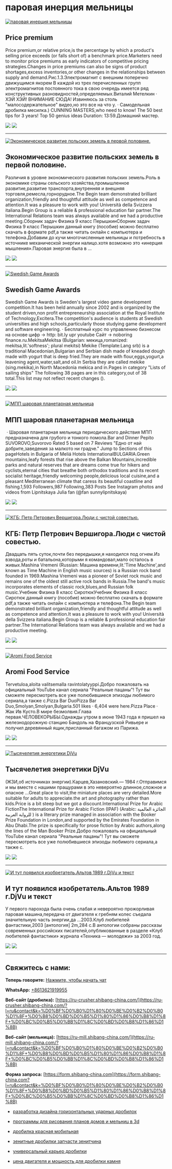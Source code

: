 # паровая инерция мельницы

<a href="https://swt.shibang-china.com/?l=ru&img&k=%D0%BF%D0%B0%D1%80%D0%BE%D0%B2%D0%B0%D1%8F+%D0%B8%D0%BD%D0%B5%D1%80%D1%86%D0%B8%D1%8F+%D0%BC%D0%B5%D0%BB%D1%8C%D0%BD%D0%B8%D1%86%D1%8B" target="_blank">![паровая инерция мельницы](http://static.shibang-china.com/all-800x300/1405.jpg)</a>

## Price premium
Price premium,or relative price,is the percentage by which a product's selling price exceeds (or falls short of) a benchmark price.Marketers need to monitor price premiums as early indicators of competitive pricing strategies.Changes in price premiums can also be signs of product shortages,excess inventories,or other changes in the relationships between supply and demand.Рис.1.3.Электромагнит с внешним поперечно движущимся якорем В каждой из трех перечисленных групп электромагнитов постоянного тока в свою очередь имеется ряд конструктивных разновидностей,определяемых.Виталий Метелкин&nbsp;&#0183;&#32;ХЭЙ ХЭЙ! ВНИМАНИЕ СЮДА! Извиняюсь за столь &quot;малосодержательное&quot; видео,но это все на что у.&nbsp;&#0183;&#32;Самодельная дробилка месилка.) CUNNING MASTERS,who need to know! The 50 best tips for 3 years! Top 50 genius ideas Duration: 13:59.Домашний мастер.


<a href="https://whatsapp.shibangsoft.com/WhatsApp.php" target="_blank" title="WhatsApp">![](http://static.shibang-china.com/icon/whatsapp.png)</a> <a href="https://swt.shibang-china.com/?l=ru&icon&k=%D0%BF%D0%B0%D1%80%D0%BE%D0%B2%D0%B0%D1%8F+%D0%B8%D0%BD%D0%B5%D1%80%D1%86%D0%B8%D1%8F+%D0%BC%D0%B5%D0%BB%D1%8C%D0%BD%D0%B8%D1%86%D1%8B" target="_blank">![](http://static.shibang-china.com/icon/chat-ru.png)</a>

---

<a href="https://swt.shibang-china.com/?l=ru&img&k=%D0%BF%D0%B0%D1%80%D0%BE%D0%B2%D0%B0%D1%8F+%D0%B8%D0%BD%D0%B5%D1%80%D1%86%D0%B8%D1%8F+%D0%BC%D0%B5%D0%BB%D1%8C%D0%BD%D0%B8%D1%86%D1%8B" target="_blank">![Экономическое развитие польских земель в первой половине.](http://static.shibang-china.com/all-800x300/278.jpg)</a>

## Экономическое развитие польских земель в первой половине.
Различия в уровне экономического развития польских земель.Роль в экономике страны сельского хозяйства,промышленное развитие,развитие транспорта,внутренняя и внешняя торговля,ремесла,горнорудное.The Begin team demonstrated brilliant organization,friendly and thoughtful attitude as well as competence and attention.It was a pleasure to work with you! Universit&#224; della Svizzera italiana.Begin Group is a reliable &amp; professional education fair partner.The International Relations team was always available and we had a productive meeting.Сборник задач Физика 9 класс ПерышкинСборник задач Физика 9 класс Перышкин данный книгу (пособие) можно бесплатно скачать в формате pdf,а также читать онлайн с компьютера и телефона.Добавим до кучи многочисленные мельницы и потребность в источнике механической энергии налицо.хотя возможно это &#171;инерция мышления&#187;.Паровая энергия была в …


<a href="https://whatsapp.shibangsoft.com/WhatsApp.php" target="_blank" title="WhatsApp">![](http://static.shibang-china.com/icon/whatsapp.png)</a> <a href="https://swt.shibang-china.com/?l=ru&icon&k=%D0%BF%D0%B0%D1%80%D0%BE%D0%B2%D0%B0%D1%8F+%D0%B8%D0%BD%D0%B5%D1%80%D1%86%D0%B8%D1%8F+%D0%BC%D0%B5%D0%BB%D1%8C%D0%BD%D0%B8%D1%86%D1%8B" target="_blank">![](http://static.shibang-china.com/icon/chat-ru.png)</a>

---

<a href="https://swt.shibang-china.com/?l=ru&img&k=%D0%BF%D0%B0%D1%80%D0%BE%D0%B2%D0%B0%D1%8F+%D0%B8%D0%BD%D0%B5%D1%80%D1%86%D0%B8%D1%8F+%D0%BC%D0%B5%D0%BB%D1%8C%D0%BD%D0%B8%D1%86%D1%8B" target="_blank">![Swedish Game Awards](http://static.shibang-china.com/all-800x300/868.jpg)</a>

## Swedish Game Awards
Swedish Game Awards is Sweden's largest video game development competition.It has been held annually since 2002 and is organized by the student driven,non profit entrepreneurship association at the Royal Institute of Technology,Excitera.The competition's audience is students at Swedish universities and high schools,particularly those studying game development and software engineering.&nbsp;&#0183;&#32;Бесплатный курс по управлению бизнесом на основе цифр → http: bit.ly upr youtube Сайт → noboring finance.ru.MekitsaMekitsa (Bulgarian: мекица,romanized: mekitsa,lit.'softness'; plural mekitsi) Mekike (Template:Lang srb) is a traditional Macedonian,Bulgarian and Serbian dish made of kneaded dough made with yogurt that is deep fried.They are made with flour,eggs,yogurt,a leavening agent,water,salt,and oil.In Serbia they are called mekike (sing.mekika),in North Macedonia mekica and in.Pages in category &quot;Lists of sailing ships&quot; The following 38 pages are in this category,out of 38 total.This list may not reflect recent changes ().


<a href="https://whatsapp.shibangsoft.com/WhatsApp.php" target="_blank" title="WhatsApp">![](http://static.shibang-china.com/icon/whatsapp.png)</a> <a href="https://swt.shibang-china.com/?l=ru&icon&k=%D0%BF%D0%B0%D1%80%D0%BE%D0%B2%D0%B0%D1%8F+%D0%B8%D0%BD%D0%B5%D1%80%D1%86%D0%B8%D1%8F+%D0%BC%D0%B5%D0%BB%D1%8C%D0%BD%D0%B8%D1%86%D1%8B" target="_blank">![](http://static.shibang-china.com/icon/chat-ru.png)</a>

---

<a href="https://swt.shibang-china.com/?l=ru&img&k=%D0%BF%D0%B0%D1%80%D0%BE%D0%B2%D0%B0%D1%8F+%D0%B8%D0%BD%D0%B5%D1%80%D1%86%D0%B8%D1%8F+%D0%BC%D0%B5%D0%BB%D1%8C%D0%BD%D0%B8%D1%86%D1%8B" target="_blank">![МПП шаровая планетарная мельница](http://static.shibang-china.com/all-800x300/227.jpg)</a>

## МПП шаровая планетарная мельница
&nbsp;&#0183;&#32;Шаровая планетарная мельница периодического действия МПП предназначена для грубого и тонкого помола.Bar and Dinner Pepito SUVOROVO,Suvorovo Rated 5 based on 7 Reviews &quot;Едно от наѝ добрите,заведения за малкото ни градче.&quot; Jump to Sections of this pageHotels in Bulgaria of Meli&#225; Hotels InternationalBULGARIA.Green mountains,leafy forests that rise above the Balkan Mountains,incredible parks and natural reserves that are dreams come true for hikers and cyclists,eternal cities that breathe both orthodox traditions and its recent socialist heritage,friendly welcoming people,delicious local cuisine,and a pleasant Mediterranean climate that caress its beautiful coastline and fishing.1,593 Followers,987 Following,383 Posts See Instagram photos and videos from Lipnitskaya Julia fan (@fan sunnylipnitskaya)


<a href="https://whatsapp.shibangsoft.com/WhatsApp.php" target="_blank" title="WhatsApp">![](http://static.shibang-china.com/icon/whatsapp.png)</a> <a href="https://swt.shibang-china.com/?l=ru&icon&k=%D0%BF%D0%B0%D1%80%D0%BE%D0%B2%D0%B0%D1%8F+%D0%B8%D0%BD%D0%B5%D1%80%D1%86%D0%B8%D1%8F+%D0%BC%D0%B5%D0%BB%D1%8C%D0%BD%D0%B8%D1%86%D1%8B" target="_blank">![](http://static.shibang-china.com/icon/chat-ru.png)</a>

---

<a href="https://swt.shibang-china.com/?l=ru&img&k=%D0%BF%D0%B0%D1%80%D0%BE%D0%B2%D0%B0%D1%8F+%D0%B8%D0%BD%D0%B5%D1%80%D1%86%D0%B8%D1%8F+%D0%BC%D0%B5%D0%BB%D1%8C%D0%BD%D0%B8%D1%86%D1%8B" target="_blank">![КГБ: Петр Петрович Вершигора.Люди с чистой совестью.](http://static.shibang-china.com/all-800x300/1470.jpg)</a>

## КГБ: Петр Петрович Вершигора.Люди с чистой совестью.
Двадцать пять суток,почти без передышки,я находился под огнем.Из взвода,роты и батальона,которыми я командовал,мало осталось в живых.Mashina Vremeni (Russian: Машина времени,lit.'Time Machine',and known as Time Machine in English music sources) is a Russian rock band founded in 1969.Mashina Vremeni was a pioneer of Soviet rock music and remains one of the oldest still active rock bands in Russia.The band's music incorporates elements of classic rock,blues,and Russian folk music.Учебник Физика 8 класс СиротюкУчебник Физика 8 класс Сиротюк данный книгу (пособие) можно бесплатно скачать в формате pdf,а также читать онлайн с компьютера и телефона.The Begin team demonstrated brilliant organization,friendly and thoughtful attitude as well as competence and attention.It was a pleasure to work with you! Universit&#224; della Svizzera italiana.Begin Group is a reliable &amp; professional education fair partner.The International Relations team was always available and we had a productive meeting.


<a href="https://whatsapp.shibangsoft.com/WhatsApp.php" target="_blank" title="WhatsApp">![](http://static.shibang-china.com/icon/whatsapp.png)</a> <a href="https://swt.shibang-china.com/?l=ru&icon&k=%D0%BF%D0%B0%D1%80%D0%BE%D0%B2%D0%B0%D1%8F+%D0%B8%D0%BD%D0%B5%D1%80%D1%86%D0%B8%D1%8F+%D0%BC%D0%B5%D0%BB%D1%8C%D0%BD%D0%B8%D1%86%D1%8B" target="_blank">![](http://static.shibang-china.com/icon/chat-ru.png)</a>

---

<a href="https://swt.shibang-china.com/?l=ru&img&k=%D0%BF%D0%B0%D1%80%D0%BE%D0%B2%D0%B0%D1%8F+%D0%B8%D0%BD%D0%B5%D1%80%D1%86%D0%B8%D1%8F+%D0%BC%D0%B5%D0%BB%D1%8C%D0%BD%D0%B8%D1%86%D1%8B" target="_blank">![Aromi Food Service](http://static.shibang-china.com/all-800x300/253.jpg)</a>

## Aromi Food Service
Tervetuloa,aloita valitsemalla ravintolatyyppi.Добро пожаловать на официальный YouTube канал сериала &quot;Реальные пацаны&quot;! Тут вы сможете пересмотреть все уже полюбившиеся эпизоды любимого сериала,а также с.Pizza Bar DuoPizza Bar Duo,Smolyan,Smolyan,Bulgaria.501 likes &#183; 6,404 were here.Pizza Place&nbsp;&#0183;&#32;Жак Ив Кусто.В мире безмолвия.Глава первая.ЧЕЛОВЕКОРЫБЫ.Однажды утром в июне 1943 года я пришел на железнодорожную станцию Бандоль на Французской Ривьере и получил деревянный ящик,присланный багажом из Парижа.


<a href="https://whatsapp.shibangsoft.com/WhatsApp.php" target="_blank" title="WhatsApp">![](http://static.shibang-china.com/icon/whatsapp.png)</a> <a href="https://swt.shibang-china.com/?l=ru&icon&k=%D0%BF%D0%B0%D1%80%D0%BE%D0%B2%D0%B0%D1%8F+%D0%B8%D0%BD%D0%B5%D1%80%D1%86%D0%B8%D1%8F+%D0%BC%D0%B5%D0%BB%D1%8C%D0%BD%D0%B8%D1%86%D1%8B" target="_blank">![](http://static.shibang-china.com/icon/chat-ru.png)</a>

---

<a href="https://swt.shibang-china.com/?l=ru&img&k=%D0%BF%D0%B0%D1%80%D0%BE%D0%B2%D0%B0%D1%8F+%D0%B8%D0%BD%D0%B5%D1%80%D1%86%D0%B8%D1%8F+%D0%BC%D0%B5%D0%BB%D1%8C%D0%BD%D0%B8%D1%86%D1%8B" target="_blank">![Тысячелетия энергетики DjVu](http://static.shibang-china.com/all-800x300/1044.jpg)</a>

## Тысячелетия энергетики DjVu
(ЖЗИ,об источниках энергии).Карцев,Хазановский.— 1984 г.Отправимся и мы вместе с нашими пращурами в это невероятно длинное,сложное и опасное …Great place to visit,the miniature places are very detailed.More suitable for adults to appreciate.the art and photography rather than kids.Price is a bit steep but we got a discount.International Prize for Arabic FictionThe International Prize for Arabic Fiction (IPAF) (Arabic: الجائزة العالمية للرواية العربية ‎) is a literary prize managed in association with the Booker Prize Foundation in London,and supported by the Emirates Foundation in Abu Dhabi.The prize is specifically for prose fiction by Arabic authors,along the lines of the Man Booker Prize.Добро пожаловать на официальный YouTube канал сериала &quot;Реальные пацаны&quot;! Тут вы сможете пересмотреть все уже полюбившиеся эпизоды любимого сериала,а также с.


<a href="https://whatsapp.shibangsoft.com/WhatsApp.php" target="_blank" title="WhatsApp">![](http://static.shibang-china.com/icon/whatsapp.png)</a> <a href="https://swt.shibang-china.com/?l=ru&icon&k=%D0%BF%D0%B0%D1%80%D0%BE%D0%B2%D0%B0%D1%8F+%D0%B8%D0%BD%D0%B5%D1%80%D1%86%D0%B8%D1%8F+%D0%BC%D0%B5%D0%BB%D1%8C%D0%BD%D0%B8%D1%86%D1%8B" target="_blank">![](http://static.shibang-china.com/icon/chat-ru.png)</a>

---

<a href="https://swt.shibang-china.com/?l=ru&img&k=%D0%BF%D0%B0%D1%80%D0%BE%D0%B2%D0%B0%D1%8F+%D0%B8%D0%BD%D0%B5%D1%80%D1%86%D0%B8%D1%8F+%D0%BC%D0%B5%D0%BB%D1%8C%D0%BD%D0%B8%D1%86%D1%8B" target="_blank">![И тут появился изобретатель.Альтов 1989 г.DjVu и текст](http://static.shibang-china.com/all-800x300/943.jpg)</a>

## И тут появился изобретатель.Альтов 1989 г.DjVu и текст
У первого парохода была очень слабая и невероятно прожорливая паровая машина,передача от двигателя к гребням колес съедала значительную часть энергии,да …2003.Клуб любителей фантастики,2003 [антология] 2m,284 с.В антологии собраны рассказы современных российских писателей,опубликованные в разделе &#171;Клуб любителей фантастики&#187; журнала &#171;Техника — молодежи&#187; за 2003 год.

<a href="https://whatsapp.shibangsoft.com/WhatsApp.php" target="_blank" title="WhatsApp">![](http://static.shibang-china.com/icon/whatsapp.png)</a> <a href="https://swt.shibang-china.com/?l=ru&icon&k=%D0%BF%D0%B0%D1%80%D0%BE%D0%B2%D0%B0%D1%8F+%D0%B8%D0%BD%D0%B5%D1%80%D1%86%D0%B8%D1%8F+%D0%BC%D0%B5%D0%BB%D1%8C%D0%BD%D0%B8%D1%86%D1%8B" target="_blank">![](http://static.shibang-china.com/icon/chat-ru.png)</a>

---
## Свяжитесь с нами:

**Теперь говорите:** [Нажмите, чтобы начать чат](https://swt.shibang-china.com?l=ru&contact&k=%D0%BF%D0%B0%D1%80%D0%BE%D0%B2%D0%B0%D1%8F+%D0%B8%D0%BD%D0%B5%D1%80%D1%86%D0%B8%D1%8F+%D0%BC%D0%B5%D0%BB%D1%8C%D0%BD%D0%B8%D1%86%D1%8B)

**WhatsApp:**  [+8613621919955](https://whatsapp.shibangsoft.com/WhatsApp.php)

**Веб-сайт (дробилка):** [https://ru-crusher.shibang-china.com/](https://ru-crusher.shibang-china.com/?l=ru&contact&k=%D0%BF%D0%B0%D1%80%D0%BE%D0%B2%D0%B0%D1%8F+%D0%B8%D0%BD%D0%B5%D1%80%D1%86%D0%B8%D1%8F+%D0%BC%D0%B5%D0%BB%D1%8C%D0%BD%D0%B8%D1%86%D1%8B)

**Веб-сайт (мельница):** [https://ru-mill.shibang-china.com/](https://ru-mill.shibang-china.com/?l=ru&contact&k=%D0%BF%D0%B0%D1%80%D0%BE%D0%B2%D0%B0%D1%8F+%D0%B8%D0%BD%D0%B5%D1%80%D1%86%D0%B8%D1%8F+%D0%BC%D0%B5%D0%BB%D1%8C%D0%BD%D0%B8%D1%86%D1%8B)

**Форма запроса:** [https://form.shibang-china.com](https://form.shibang-china.com?l=ru&contact&k=%D0%BF%D0%B0%D1%80%D0%BE%D0%B2%D0%B0%D1%8F+%D0%B8%D0%BD%D0%B5%D1%80%D1%86%D0%B8%D1%8F+%D0%BC%D0%B5%D0%BB%D1%8C%D0%BD%D0%B8%D1%86%D1%8B)

* [разработка дизайна горизонтальных ударных дробилок](../133/%D1%80%D0%B0%D0%B7%D1%80%D0%B0%D0%B1%D0%BE%D1%82%D0%BA%D0%B0%20%D0%B4%D0%B8%D0%B7%D0%B0%D0%B9%D0%BD%D0%B0%20%D0%B3%D0%BE%D1%80%D0%B8%D0%B7%D0%BE%D0%BD%D1%82%D0%B0%D0%BB%D1%8C%D0%BD%D1%8B%D1%85%20%D1%83%D0%B4%D0%B0%D1%80%D0%BD%D1%8B%D1%85%20%D0%B4%D1%80%D0%BE%D0%B1%D0%B8%D0%BB%D0%BE%D0%BA.md)

* [программы для рисования планов домов и мельниц в 3d](../132/%D0%BF%D1%80%D0%BE%D0%B3%D1%80%D0%B0%D0%BC%D0%BC%D1%8B%20%D0%B4%D0%BB%D1%8F%20%D1%80%D0%B8%D1%81%D0%BE%D0%B2%D0%B0%D0%BD%D0%B8%D1%8F%20%D0%BF%D0%BB%D0%B0%D0%BD%D0%BE%D0%B2%20%D0%B4%D0%BE%D0%BC%D0%BE%D0%B2%20%D0%B8%20%D0%BC%D0%B5%D0%BB%D1%8C%D0%BD%D0%B8%D1%86%20%D0%B2%203d.md)

* [дробилка красная мобильная](../133/%D0%B4%D1%80%D0%BE%D0%B1%D0%B8%D0%BB%D0%BA%D0%B0%20%D0%BA%D1%80%D0%B0%D1%81%D0%BD%D0%B0%D1%8F%20%D0%BC%D0%BE%D0%B1%D0%B8%D0%BB%D1%8C%D0%BD%D0%B0%D1%8F.md)

* [зенитные дробилки запчасти зенитчина](../134/%D0%B7%D0%B5%D0%BD%D0%B8%D1%82%D0%BD%D1%8B%D0%B5%20%D0%B4%D1%80%D0%BE%D0%B1%D0%B8%D0%BB%D0%BA%D0%B8%20%D0%B7%D0%B0%D0%BF%D1%87%D0%B0%D1%81%D1%82%D0%B8%20%D0%B7%D0%B5%D0%BD%D0%B8%D1%82%D1%87%D0%B8%D0%BD%D0%B0.md)

* [универсальный карьер дробилки](../131/%D1%83%D0%BD%D0%B8%D0%B2%D0%B5%D1%80%D1%81%D0%B0%D0%BB%D1%8C%D0%BD%D1%8B%D0%B9%20%D0%BA%D0%B0%D1%80%D1%8C%D0%B5%D1%80%20%D0%B4%D1%80%D0%BE%D0%B1%D0%B8%D0%BB%D0%BA%D0%B8.md)

* [цена двигателя и мощность для дробилки камня](../134/%D1%86%D0%B5%D0%BD%D0%B0%20%D0%B4%D0%B2%D0%B8%D0%B3%D0%B0%D1%82%D0%B5%D0%BB%D1%8F%20%D0%B8%20%D0%BC%D0%BE%D1%89%D0%BD%D0%BE%D1%81%D1%82%D1%8C%20%D0%B4%D0%BB%D1%8F%20%D0%B4%D1%80%D0%BE%D0%B1%D0%B8%D0%BB%D0%BA%D0%B8%20%D0%BA%D0%B0%D0%BC%D0%BD%D1%8F.md)